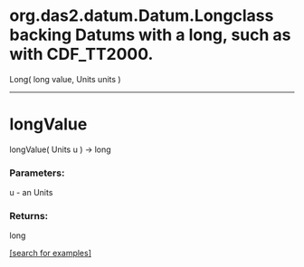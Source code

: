 # org.das2.datum.Datum.Longclass backing Datums with a long, such as with CDF_TT2000.
Long( long value, Units units )


***
<a name="longValue"></a>
# longValue
longValue( Units u ) &rarr; long



### Parameters:
u - an Units

### Returns:
long


<a href="https://github.com/autoplot/dev/search?q=longValue&unscoped_q=longValue">[search for examples]</a>

